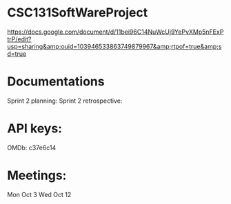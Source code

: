 # CSC131SoftWareProject
https://docs.google.com/document/d/11bei96C14NuWcUj9YePvXMp5nFExPtrP/edit?usp=sharing&amp;ouid=103946533863749879967&amp;rtpof=true&amp;sd=true

# Documentations
Sprint 2 planning:
Sprint 2 retrospective:

# API keys:
OMDb: c37e6c14

# Meetings:
Mon Oct 3
Wed Oct 12
